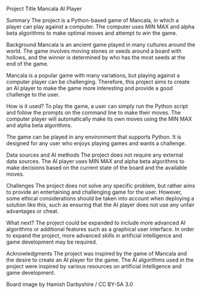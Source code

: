 
<!-- This is the markdown template for the final project of the Building AI course, 
created by Reaktor Innovations and University of Helsinki. 
Copy the template, paste it to your GitHub README and edit! -->
Project Title
Mancala AI Player

Summary
The project is a Python-based game of Mancala, in which a player can play against a computer. The computer uses MIN MAX and alpha beta algorithms to make optimal moves and attempt to win the game.

Background
Mancala is an ancient game played in many cultures around the world. The game involves moving stones or seeds around a board with hollows, and the winner is determined by who has the most seeds at the end of the game.

Mancala is a popular game with many variations, but playing against a computer player can be challenging. Therefore, this project aims to create an AI player to make the game more interesting and provide a good challenge to the user.

How is it used?
To play the game, a user can simply run the Python script and follow the prompts on the command line to make their moves. The computer player will automatically make its own moves using the MIN MAX and alpha beta algorithms.

The game can be played in any environment that supports Python. It is designed for any user who enjoys playing games and wants a challenge.

Data sources and AI methods
The project does not require any external data sources. The AI player uses MIN MAX and alpha beta algorithms to make decisions based on the current state of the board and the available moves.

Challenges
The project does not solve any specific problem, but rather aims to provide an entertaining and challenging game for the user. However, some ethical considerations should be taken into account when deploying a solution like this, such as ensuring that the AI player does not use any unfair advantages or cheat.

What next?
The project could be expanded to include more advanced AI algorithms or additional features such as a graphical user interface. In order to expand the project, more advanced skills in artificial intelligence and game development may be required.

Acknowledgments
The project was inspired by the game of Mancala and the desire to create an AI player for the game. The AI algorithms used in the project were inspired by various resources on artificial intelligence and game development.

Board image by Hamish Darbyshire / CC BY-SA 3.0
